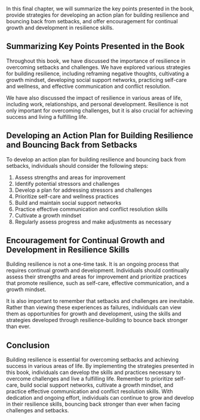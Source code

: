 
In this final chapter, we will summarize the key points presented in the book, provide strategies for developing an action plan for building resilience and bouncing back from setbacks, and offer encouragement for continual growth and development in resilience skills.

Summarizing Key Points Presented in the Book
--------------------------------------------

Throughout this book, we have discussed the importance of resilience in overcoming setbacks and challenges. We have explored various strategies for building resilience, including reframing negative thoughts, cultivating a growth mindset, developing social support networks, practicing self-care and wellness, and effective communication and conflict resolution.

We have also discussed the impact of resilience in various areas of life, including work, relationships, and personal development. Resilience is not only important for overcoming challenges, but it is also crucial for achieving success and living a fulfilling life.

Developing an Action Plan for Building Resilience and Bouncing Back from Setbacks
---------------------------------------------------------------------------------

To develop an action plan for building resilience and bouncing back from setbacks, individuals should consider the following steps:

1. Assess strengths and areas for improvement
2. Identify potential stressors and challenges
3. Develop a plan for addressing stressors and challenges
4. Prioritize self-care and wellness practices
5. Build and maintain social support networks
6. Practice effective communication and conflict resolution skills
7. Cultivate a growth mindset
8. Regularly assess progress and make adjustments as necessary

Encouragement for Continual Growth and Development in Resilience Skills
-----------------------------------------------------------------------

Building resilience is not a one-time task. It is an ongoing process that requires continual growth and development. Individuals should continually assess their strengths and areas for improvement and prioritize practices that promote resilience, such as self-care, effective communication, and a growth mindset.

It is also important to remember that setbacks and challenges are inevitable. Rather than viewing these experiences as failures, individuals can view them as opportunities for growth and development, using the skills and strategies developed through resilience-building to bounce back stronger than ever.

Conclusion
----------

Building resilience is essential for overcoming setbacks and achieving success in various areas of life. By implementing the strategies presented in this book, individuals can develop the skills and practices necessary to overcome challenges and live a fulfilling life. Remember to prioritize self-care, build social support networks, cultivate a growth mindset, and practice effective communication and conflict resolution skills. With dedication and ongoing effort, individuals can continue to grow and develop in their resilience skills, bouncing back stronger than ever when facing challenges and setbacks.
